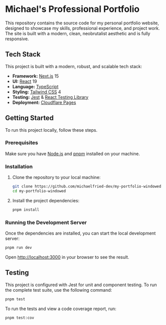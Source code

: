 # Michael's Professional Portfolio

This repository contains the source code for my personal portfolio website, designed to showcase my skills, professional experience, and project work. The site is built with a modern, clean, neobrutalist aesthetic and is fully responsive.

## Tech Stack

This project is built with a modern, robust, and scalable tech stack:

-   **Framework:** [Next.js](https://nextjs.org/) 15
-   **UI:** [React](https://react.dev/) 19
-   **Language:** [TypeScript](https://www.typescriptlang.org/)
-   **Styling:** [Tailwind CSS](https://tailwindcss.com/) 4
-   **Testing:** [Jest](https://jestjs.io/) & [React Testing Library](https://testing-library.com/)
-   **Deployment:** [Cloudflare Pages](https://pages.cloudflare.com/)

## Getting Started

To run this project locally, follow these steps.

### Prerequisites

Make sure you have [Node.js](https://nodejs.org/en) and [pnpm](https://pnpm.io/installation) installed on your machine.

### Installation

1.  Clone the repository to your local machine:
    ```bash
    git clone https://github.com/michaelfried-dev/my-portfolio-windowed.git
    cd my-portfolio-windowed
    ```

2.  Install the project dependencies:
    ```bash
    pnpm install
    ```

### Running the Development Server

Once the dependencies are installed, you can start the local development server:

```bash
pnpm run dev
```

Open [http://localhost:3000](http://localhost:3000) in your browser to see the result.

## Testing

This project is configured with Jest for unit and component testing. To run the complete test suite, use the following command:

```bash
pnpm test
```

To run the tests and view a code coverage report, run:

```bash
pnpm test:cov
```

